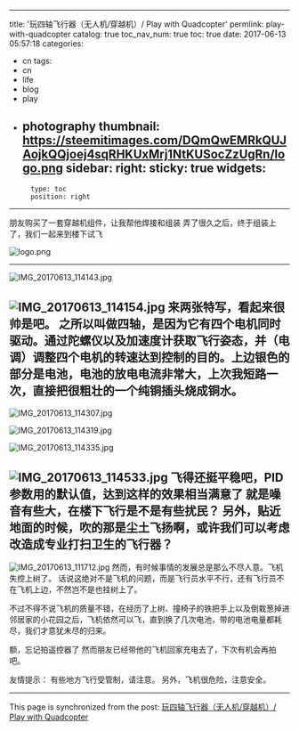 
---
title: '玩四轴飞行器（无人机/穿越机）/ Play with Quadcopter'
permlink: play-with-quadcopter
catalog: true
toc_nav_num: true
toc: true
date: 2017-06-13 05:57:18
categories:
- cn
tags:
- cn
- life
- blog
- play
- photography
thumbnail: https://steemitimages.com/DQmQwEMRkQUJAojkQQjoej4sqRHKUxMrj1NtKUSocZzUgRn/logo.png
sidebar:
    right:
        sticky: true
widgets:
    -
        type: toc
        position: right
---


朋友购买了一套穿越机组件，让我帮他焊接和组装
弄了很久之后，终于组装上了，我们一起来到楼下试飞

![logo.png](https://steemitimages.com/DQmQwEMRkQUJAojkQQjoej4sqRHKUxMrj1NtKUSocZzUgRn/logo.png)

----
![IMG_20170613_114143.jpg](https://steemitimages.com/DQmWW4A4bYypJk6wwxTMupo2pjXEz3HhZ8BKekZjX19v7Ds/IMG_20170613_114143.jpg)

![IMG_20170613_114154.jpg](https://steemitimages.com/DQmfXvBaP1BL9MQQ1oEAfGZERPAsYbrMsTSL4hZosDaR67c/IMG_20170613_114154.jpg)
来两张特写，看起来很帅是吧。
之所以叫做四轴，是因为它有四个电机同时驱动。通过陀螺仪以及加速度计获取飞行姿态，并（电调）调整四个电机的转速达到控制的目的。上边银色的部分是电池，电池的放电电流非常大，上次我短路一次，直接把很粗壮的一个纯铜插头烧成铜水。
----

![IMG_20170613_114307.jpg](https://steemitimages.com/DQmb1HhHfDNwzFS6TPFkAbLjdWd5FnVe2UFBvF5sKZoC97i/IMG_20170613_114307.jpg)

![IMG_20170613_114319.jpg](https://steemitimages.com/DQmZoJJPAXhtAbWjDgK19YsMgDJ5te74rbQGv6KsSyC5HcF/IMG_20170613_114319.jpg)

![IMG_20170613_114335.jpg](https://steemitimages.com/DQmWyPhFSgEhGquGB9EkrYiKWZr68nG4RQXNHnkmVLdduvs/IMG_20170613_114335.jpg)

![IMG_20170613_114533.jpg](https://steemitimages.com/DQmNxzt6UpdYFDau8c5TFzSnNbxEh3rXXaViULLCnX2ejrM/IMG_20170613_114533.jpg)
飞得还挺平稳吧，PID参数用的默认值，达到这样的效果相当满意了
就是噪音有些大，在楼下飞行是不是有些扰民？
另外，贴近地面的时候，吹的那是尘土飞扬啊，或许我们可以考虑改造成专业打扫卫生的飞行器？
----

![IMG_20170613_111712.jpg](https://steemitimages.com/DQmYCF5T3eKGYBaQk2DRJK66dYiigU2uvGJw5tJphjZJRHN/IMG_20170613_111712.jpg)
然而，有时候事情的发展总是那么不尽人意。飞机失控上树了。
话说这绝对不是飞机的问题，而是飞行员水平不行，还有飞行员不在飞机上边，不然岂不是也挂树上了。


不过不得不说飞机的质量不错，在经历了上树、撞椅子的铁把手上以及倒栽葱掉进邻居家的小花园之后，飞机依然可以飞，直到换了几次电池，带的电池电量都耗尽，我们才意犹未尽的归来。

额，忘记拍遥控器了
然而朋友已经带他的飞机回家充电去了，下次有机会再拍吧。

友情提示：
有些地方飞行受管制，请注意。
另外，飞机很危险，注意安全。

- - -

This page is synchronized from the post: [玩四轴飞行器（无人机/穿越机）/ Play with Quadcopter](https://steemit.com/@oflyhigh/play-with-quadcopter)
